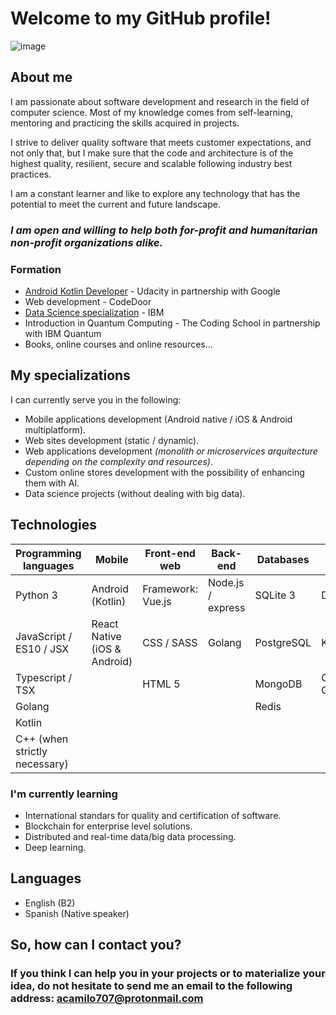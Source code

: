 # Welcome to my GitHub profile!
![image](https://user-images.githubusercontent.com/50815104/121280518-0d635880-c89c-11eb-95e6-283d058d9246.png)

## About me
I am passionate about software development and research in the field of computer science. Most of my knowledge comes from self-learning, mentoring and practicing the skills acquired in projects. 

I strive to deliver quality software that meets customer expectations, and not only that, but I make sure that the code and architecture is of the highest quality, resilient, secure and scalable following industry best practices.

I am a constant learner and like to explore any technology that has the potential to meet the current and future landscape.

### _I am open and willing to help both for-profit and humanitarian non-profit organizations alike._

### Formation
* [Android Kotlin Developer](https://graduation.udacity.com/confirm/NNVQSKAF) - Udacity in partnership with Google
* Web development - CodeDoor
* [Data Science specialization](https://www.credly.com/badges/66364595-086c-4582-bd2a-90c1f8a99b4d/public_url) - IBM
* Introduction in Quantum Computing - The Coding School in partnership with IBM Quantum
* Books, online courses and online resources...

## My specializations
I can currently serve you in the following:
* Mobile applications development (Android native / iOS & Android multiplatform).
* Web sites development (static / dynamic).
* Web applications development _(monolith or microservices arquitecture depending on the complexity and resources)_.
* Custom online stores development with the possibility of enhancing them with AI.
* Data science projects (without dealing with big data). 

## Technologies
| **Programming languages** | Mobile | **Front-end web** | **Back-end** | **Databases** | **CI/CD** |
|--|--|--|--|--|--|
|Python 3|Android (Kotlin)|Framework: Vue.js|Node.js / express|SQLite 3|Docker|
|JavaScript / ES10 / JSX|React Native (iOS & Android)|CSS / SASS|Golang|PostgreSQL|Kubernetes|
|Typescript / TSX| |HTML 5| |MongoDB|Git / GitHub|
|Golang| | | |Redis| |
|Kotlin| | | | | |
|C++ (when strictly necessary)| | | | | |

### I'm currently learning
* International standars for quality and certification of software.
* Blockchain for enterprise level solutions.
* Distributed and real-time data/big data processing.
* Deep learning.

## Languages
* English (B2)
* Spanish (Native speaker)

## So, how can I contact you?
### If you think I can help you in your projects or to materialize your idea, do not hesitate to send me an email to the following address: acamilo707@protonmail.com
<!--
**ACSG-64/ACSG-64** is a ✨ _special_ ✨ repository because its `README.md` (this file) appears on your GitHub profile.

Here are some ideas to get you started:

- 🔭 I’m currently working on ...
- 🌱 I’m currently learning ...
- 👯 I’m looking to collaborate on ...
- 🤔 I’m looking for help with ...
- 💬 Ask me about ...
- 📫 How to reach me: ...
- 😄 Pronouns: ...
- ⚡ Fun fact: ...
-->

